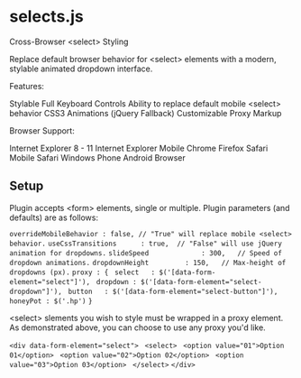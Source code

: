 selects.js
==========

Cross-Browser &lt;select> Styling

Replace default browser behavior for &lt;select> elements with a modern, stylable animated dropdown interface.

Features:

Stylable
Full Keyboard Controls
Ability to replace default mobile &lt;select> behavior
CSS3 Animations (jQuery Fallback)
Customizable Proxy Markup

Browser Support:

Internet Explorer 8 - 11
Internet Explorer Mobile
Chrome
Firefox
Safari
Mobile Safari
Windows Phone
Android Browser

Setup
-----

Plugin accepts &lt;form> elements, single or multiple. Plugin parameters (and defaults) are as follows:

`overrideMobileBehavior : false, // "True" will replace mobile <select> behavior.`
`useCssTransitions      : true,  // "False" will use jQuery animation for dropdowns.` 
`slideSpeed             : 300,   // Speed of dropdown animations.`
`dropdownHeight         : 150,   // Max-height of dropdowns (px).`
`proxy : {`
` select   : $('[data-form-element="select"]'),`
` dropdown : $('[data-form-element="select-dropdown"]'),`
` button   : $('[data-form-element="select-button"]'),`
` honeyPot : $('.hp')`
`}`

&lt;select> slements you wish to style must be wrapped in a proxy element. As demonstrated above, you can choose to use any proxy you'd like.  

`<div data-form-element="select">`
` <select>`
` <option value="01">Option 01</option>`
` <option value="02">Option 02</option>`
` <option value="03">Option 03</option>`
` </select>`
`</div>`






